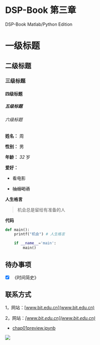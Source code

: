 # DSP-Book 第三章
DSP-Book Matlab/Python Edition

# 一级标题
## 二级标题
### 三级标题
#### 四级标题
##### 五级标题
###### 六级标题


**姓名：** 周

**性别：** 男

**年龄：** *32* 岁

**爱好：**

- 看电影

- ~~抽烟喝酒~~

**人生格言**

> 机会总是留给有准备的人

**代码**

```python
def main():
    printf("机会") # 人生格言

    if __name__='main':
        main()
```

## 待办事项
-[x] 《时间简史》


## 联系方式

1，网站：[www.bit.edu.cn](www.bit.edu.cn)

2，网站：*[www.bit.edu.cn](www.bit.edu.cn)*

* [chap01preview.ipynb](https://colab.research.google.com/github/AllenDowney/ThinkDSP/blob/master/code/chap01preview.ipynb)

[![](http://mybinder.org/badge.svg)](http://mybinder.org/repo/AllenDowney/ThinkDSP)




